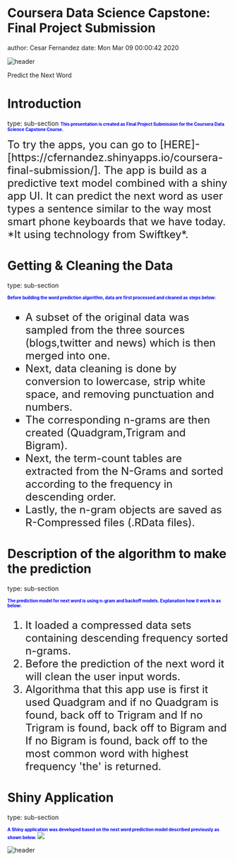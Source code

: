 Coursera Data Science Capstone: Final Project Submission
========================================================
author: Cesar Fernandez
date: Mon Mar 09 00:00:42 2020


![header](C:/Users/Usuario/Documents/headers.png)

Predict the Next Word

Introduction
========================================================
type: sub-section
<span style="color:blue; font-weight:bold; font-size:0.7em">This presentation is created as Final Project Submission for the Coursera Data Science Capstone Course. </span>

<font size="5">
To try the apps, you can go to [HERE]- [https://cfernandez.shinyapps.io/coursera-final-submission/]. The app is build as a predictive text model combined with a shiny app UI. It can predict the next word as user types a sentence similar to the way most smart phone keyboards that we have today. *It using technology from Swiftkey*. 

</font>

Getting & Cleaning the Data
========================================================
type: sub-section

<span style="color:blue; font-weight:bold; font-size:0.7em">Before building the word prediction algorithm, data are first processed and cleaned as steps below:</span>

<font size="5">

- A subset of the original data was sampled from the three sources (blogs,twitter and news) which is then merged into one.
- Next, data cleaning is done by conversion to lowercase, strip white space, and removing punctuation and numbers.
- The corresponding n-grams are then created (Quadgram,Trigram and Bigram).
- Next, the term-count tables are extracted from the N-Grams and sorted according to the frequency in descending order.
- Lastly, the n-gram objects are saved as R-Compressed files (.RData files).

</font>

Description of the algorithm to make the prediction
========================================================
type: sub-section

<span style="color:blue; font-weight:bold;font-size:0.7em">The prediction model for next word is using n-gram and backoff models. Explanation how it work is as below:</span>

<font size="5">

1. It loaded a compressed data sets containing descending frequency sorted n-grams.
2. Before the prediction of the next word it will clean the user input words.
3. Algorithma that this app use is first it used Quadgram and if no Quadgram is found, back off to Trigram and If no Trigram is found, back off to Bigram and If no Bigram is found, back off to the most common word with highest frequency 'the' is returned.


</font>


Shiny Application
========================================================
type: sub-section

<span style="color:blue; font-weight:bold;font-size:0.7em">A Shiny application was developed based on the next word prediction model described previously as shown below. </span><img src="C:/Users/Usuario/Documents/step.png"></img>

![header](C:/Users/Usuario/Documents/step.png)

